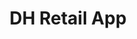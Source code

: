 ---
title: "DH Retail App"
heroImage: "/assets/proyectos/hero-dh.png"
logo: "/images/projects/dh-retail-app/dh-logo.svg"

# Información del proyecto
objective: "Crear una aplicación móvil de retail que esté a la altura de los grandes bancos europeos, ofreciendo una experiencia bancaria moderna, intuitiva y segura para usuarios de diferentes perfiles demográficos."
role: "Senior UX/UI Designer"
duration: "10 meses"
team: "Marc López, 2 UX Designers, 1 UI Designer, Product Manager"

# Proceso del proyecto
process:
  title: "Benchmarking competitivo y diseño centrado en el usuario"
  content: "El proceso comenzó con un análisis competitivo exhaustivo de las mejores apps bancarias europeas (N26, Revolut, ING, Monzo) identificando patterns exitosos y oportunidades de diferenciación. Realizamos entrevistas en profundidad con usuarios de diferentes demografías, desde millennials tech-savvy hasta usuarios tradicionales, para entender sus pain points actuales. Implementamos sesiones de co-creación con stakeholders internos, prototipado iterativo con testing continuo, y un programa de beta testing con 500 usuarios reales antes del lanzamiento. El proceso incluyó también workshops de gamificación para elementos de engagement y colaboración estrecha con compliance para asegurar cumplimiento regulatorio."
  image: "/assets/proyectos/proceso-dh-retail.jpg"

# Retos del proyecto
challenges:
  title: "Retos del proyecto"
  items:
    - title: "Crear un producto que esté a la altura de los grandes bancos europeos"
      layout: "image-left"
      image: "/images/projects/dh-retail-app/european-banks.jpg"
      content: "El objetivo principal era competir directamente con aplicaciones bancarias líderes como N26, Revolut, y ING. Analizamos exhaustivamente las mejores prácticas del mercado europeo, identificando patrones de interacción exitosos y estándares de usabilidad. Implementamos funcionalidades avanzadas como categorización automática de gastos, insights financieros inteligentes, y herramientas de ahorro automatizado. El resultado es una aplicación que no solo iguala sino que supera en varios aspectos a sus competidores europeos."
      
    - title: "Huir de la seriedad tradicional de los bancos"
      layout: "image-right"
      image: "/images/projects/dh-retail-app/modern-design.jpg"
      content: "Rompimos deliberadamente con la estética tradicional bancaria caracterizada por colores corporativos serios y interfaces rígidas. Desarrollamos una identidad visual fresca y moderna, con una paleta de colores vibrante pero profesional, tipografías amigables, y micro-interacciones que hacen la experiencia más humana y cercana. Incorporamos elementos de gamificación para objetivos de ahorro y logros financieros, manteniendo siempre la confianza y seguridad que requiere una aplicación financiera."
      
    - title: "Flexibilidad de diseño para flujos bancarios variados"
      layout: "image-left"
      image: "/images/projects/dh-retail-app/flexible-flows.jpg"
      content: "Diseñamos un sistema modular que permite adaptar la aplicación a diferentes productos bancarios y flujos operativos sin perder coherencia visual. Creamos componentes flexibles que se ajustan automáticamente a diferentes tipos de transacciones: transferencias nacionales e internacionales, pagos de servicios, inversiones, préstamos, y productos de ahorro. Cada flujo mantiene la misma lógica de interacción pero se adapta a las particularidades regulatorias y operativas específicas de cada producto financiero."

# Proyectos relacionados  
relatedProjects: ["dh-design-system", "saudi-national-bank"]

# SEO
description: "Aplicación móvil de retail banking moderna que compite con los grandes bancos europeos, rompiendo con la seriedad tradicional bancaria."
publishDate: 2023-03-10
featured: false
protected: false
order: 5
---